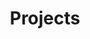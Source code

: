---
layout: page
title: Projects
nav: true
nav_order: 6
dropdown: true
children: 
    - title: Project 1
      permalink: /1_project/
    - title: divider
    - title: Project 2
      permalink: /2_project/
---
